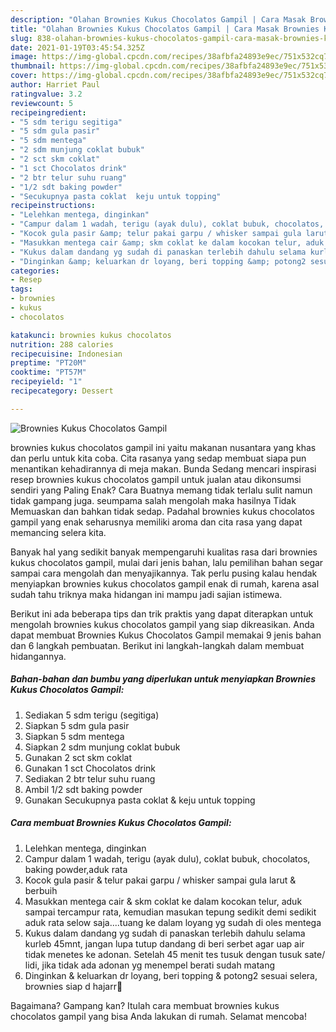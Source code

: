 ```yaml
---
description: "Olahan Brownies Kukus Chocolatos Gampil | Cara Masak Brownies Kukus Chocolatos Gampil Yang Lezat"
title: "Olahan Brownies Kukus Chocolatos Gampil | Cara Masak Brownies Kukus Chocolatos Gampil Yang Lezat"
slug: 838-olahan-brownies-kukus-chocolatos-gampil-cara-masak-brownies-kukus-chocolatos-gampil-yang-lezat
date: 2021-01-19T03:45:54.325Z
image: https://img-global.cpcdn.com/recipes/38afbfa24893e9ec/751x532cq70/brownies-kukus-chocolatos-gampil-foto-resep-utama.jpg
thumbnail: https://img-global.cpcdn.com/recipes/38afbfa24893e9ec/751x532cq70/brownies-kukus-chocolatos-gampil-foto-resep-utama.jpg
cover: https://img-global.cpcdn.com/recipes/38afbfa24893e9ec/751x532cq70/brownies-kukus-chocolatos-gampil-foto-resep-utama.jpg
author: Harriet Paul
ratingvalue: 3.2
reviewcount: 5
recipeingredient:
- "5 sdm terigu segitiga"
- "5 sdm gula pasir"
- "5 sdm mentega"
- "2 sdm munjung coklat bubuk"
- "2 sct skm coklat"
- "1 sct Chocolatos drink"
- "2 btr telur suhu ruang"
- "1/2 sdt baking powder"
- "Secukupnya pasta coklat  keju untuk topping"
recipeinstructions:
- "Lelehkan mentega, dinginkan"
- "Campur dalam 1 wadah, terigu (ayak dulu), coklat bubuk, chocolatos, baking powder,aduk rata"
- "Kocok gula pasir &amp; telur pakai garpu / whisker sampai gula larut &amp; berbuih"
- "Masukkan mentega cair &amp; skm coklat ke dalam kocokan telur, aduk sampai tercampur rata, kemudian masukan tepung sedikit demi sedikit aduk rata selow saja....tuang ke dalam loyang yg sudah di oles mentega"
- "Kukus dalam dandang yg sudah di panaskan terlebih dahulu selama kurleb 45mnt, jangan lupa tutup dandang di beri serbet agar uap air tidak menetes ke adonan. Setelah 45 menit tes tusuk dengan tusuk sate/ lidi, jika tidak ada adonan yg menempel berati sudah matang"
- "Dinginkan &amp; keluarkan dr loyang, beri topping &amp; potong2 sesuai selera, brownies siap d hajarr🤗"
categories:
- Resep
tags:
- brownies
- kukus
- chocolatos

katakunci: brownies kukus chocolatos 
nutrition: 288 calories
recipecuisine: Indonesian
preptime: "PT20M"
cooktime: "PT57M"
recipeyield: "1"
recipecategory: Dessert

---
```



![Brownies Kukus Chocolatos Gampil](https://img-global.cpcdn.com/recipes/38afbfa24893e9ec/751x532cq70/brownies-kukus-chocolatos-gampil-foto-resep-utama.jpg)


brownies kukus chocolatos gampil ini yaitu makanan nusantara yang khas dan perlu untuk kita coba. Cita rasanya yang sedap membuat siapa pun menantikan kehadirannya di meja makan.
Bunda Sedang mencari inspirasi resep brownies kukus chocolatos gampil untuk jualan atau dikonsumsi sendiri yang Paling Enak? Cara Buatnya memang tidak terlalu sulit namun tidak gampang juga. seumpama salah mengolah maka hasilnya Tidak Memuaskan dan bahkan tidak sedap. Padahal brownies kukus chocolatos gampil yang enak seharusnya memiliki aroma dan cita rasa yang dapat memancing selera kita.



Banyak hal yang sedikit banyak mempengaruhi kualitas rasa dari brownies kukus chocolatos gampil, mulai dari jenis bahan, lalu pemilihan bahan segar sampai cara mengolah dan menyajikannya. Tak perlu pusing kalau hendak menyiapkan brownies kukus chocolatos gampil enak di rumah, karena asal sudah tahu triknya maka hidangan ini mampu jadi sajian istimewa.


Berikut ini ada beberapa tips dan trik praktis yang dapat diterapkan untuk mengolah brownies kukus chocolatos gampil yang siap dikreasikan. Anda dapat membuat Brownies Kukus Chocolatos Gampil memakai 9 jenis bahan dan 6 langkah pembuatan. Berikut ini langkah-langkah dalam membuat hidangannya.

<!--inarticleads1-->

##### Bahan-bahan dan bumbu yang diperlukan untuk menyiapkan Brownies Kukus Chocolatos Gampil:

1. Sediakan 5 sdm terigu (segitiga)
1. Siapkan 5 sdm gula pasir
1. Siapkan 5 sdm mentega
1. Siapkan 2 sdm munjung coklat bubuk
1. Gunakan 2 sct skm coklat
1. Gunakan 1 sct Chocolatos drink
1. Sediakan 2 btr telur suhu ruang
1. Ambil 1/2 sdt baking powder
1. Gunakan Secukupnya pasta coklat &amp; keju untuk topping




<!--inarticleads2-->

##### Cara membuat Brownies Kukus Chocolatos Gampil:

1. Lelehkan mentega, dinginkan
1. Campur dalam 1 wadah, terigu (ayak dulu), coklat bubuk, chocolatos, baking powder,aduk rata
1. Kocok gula pasir &amp; telur pakai garpu / whisker sampai gula larut &amp; berbuih
1. Masukkan mentega cair &amp; skm coklat ke dalam kocokan telur, aduk sampai tercampur rata, kemudian masukan tepung sedikit demi sedikit aduk rata selow saja....tuang ke dalam loyang yg sudah di oles mentega
1. Kukus dalam dandang yg sudah di panaskan terlebih dahulu selama kurleb 45mnt, jangan lupa tutup dandang di beri serbet agar uap air tidak menetes ke adonan. Setelah 45 menit tes tusuk dengan tusuk sate/ lidi, jika tidak ada adonan yg menempel berati sudah matang
1. Dinginkan &amp; keluarkan dr loyang, beri topping &amp; potong2 sesuai selera, brownies siap d hajarr🤗




Bagaimana? Gampang kan? Itulah cara membuat brownies kukus chocolatos gampil yang bisa Anda lakukan di rumah. Selamat mencoba!
